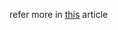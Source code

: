 refer more in [this](https://www.geeksforgeeks.org/write-a-program-to-reverse-digits-of-a-number/?id=discuss) article
